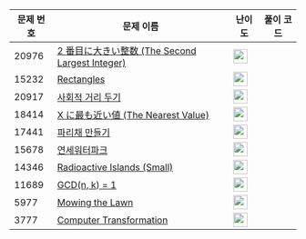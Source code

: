 | 문제 번호 | 문제 이름 | 난이도 | 풀이 코드 |
| --- | --- | --- | --- |
| 20976 | [2 番目に大きい整数 (The Second Largest Integer)](https://www.acmicpc.net/problem/20976) | <img height="25px" width="25px=" src="https://static.solved.ac/tier_small/2.svg"/> |  |
| 15232 | [Rectangles](https://www.acmicpc.net/problem/15232) | <img height="25px" width="25px=" src="https://static.solved.ac/tier_small/2.svg"/> |  |
| 20917 | [사회적 거리 두기](https://www.acmicpc.net/problem/20917) | <img height="25px" width="25px=" src="https://static.solved.ac/tier_small/11.svg"/> |  |
| 18414 | [X に最も近い値 (The Nearest Value)](https://www.acmicpc.net/problem/18414) | <img height="25px" width="25px=" src="https://static.solved.ac/tier_small/2.svg"/> |  |
| 17441 | [파리채 만들기](https://www.acmicpc.net/problem/17441) | <img height="25px" width="25px=" src="https://static.solved.ac/tier_small/24.svg"/> |  |
| 15678 | [연세워터파크](https://www.acmicpc.net/problem/15678) | <img height="25px" width="25px=" src="https://static.solved.ac/tier_small/16.svg"/> |  |
| 14346 | [Radioactive Islands (Small)](https://www.acmicpc.net/problem/14346) | <img height="25px" width="25px=" src="https://static.solved.ac/tier_small/26.svg"/> |  |
| 11689 | [GCD(n, k) = 1](https://www.acmicpc.net/problem/11689) | <img height="25px" width="25px=" src="https://static.solved.ac/tier_small/15.svg"/> |  |
| 5977 | [Mowing the Lawn](https://www.acmicpc.net/problem/5977) | <img height="25px" width="25px=" src="https://static.solved.ac/tier_small/18.svg"/> |  |
| 3777 | [Computer Transformation](https://www.acmicpc.net/problem/3777) | <img height="25px" width="25px=" src="https://static.solved.ac/tier_small/12.svg"/> |  |
